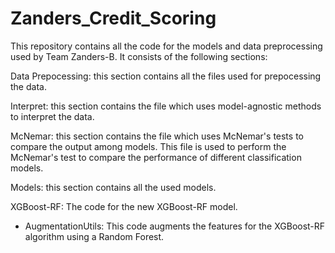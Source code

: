 # Zanders_Credit_Scoring
This repository contains all the code for the models and data preprocessing used by Team Zanders-B. It consists of the following sections:

Data Prepocessing: this section contains all the files used for prepocessing the data.

Interpret: this section contains the file which uses model-agnostic methods to interpret the data.

McNemar: this section contains the file which uses McNemar's tests to compare the output among models.
 This file is used to perform the McNemar's test to compare the performance of different classification models.

Models: this section contains all the used models.

XGBoost-RF: The code for the new XGBoost-RF model.
- AugmentationUtils: This code augments the features for the XGBoost-RF algorithm using a Random Forest.
 
